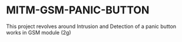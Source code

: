 # MITM-GSM-PANIC-BUTTON
This project revolves around Intrusion and Detection of a panic button works in GSM module (2g)
